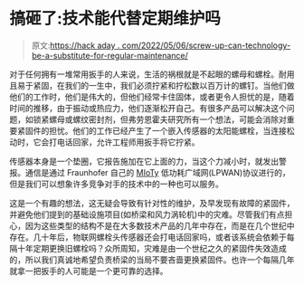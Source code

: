 # 搞砸了:技术能代替定期维护吗

> 原文:[https://hack aday . com/2022/05/06/screw-up-can-technology-be-a-substitute-for-regular-maintenance/](https://hackaday.com/2022/05/06/screwed-up-can-technology-be-a-substitute-for-regular-maintenance/)

对于任何拥有一堆常用扳手的人来说，生活的祸根就是不起眼的螺母和螺栓。耐用且易于紧固，在我们的一生中，我们必须拧紧和拧松数以百万计的螺钉。当他们做他们的工作时，他们是伟大的，但他们经常卡住固体，或者更令人担忧的是，随着时间的推移，由于振动或热应力，他们逐渐松开自己。有很多产品可以解决这个问题，如锁紧螺母或螺纹密封剂，但弗劳恩霍夫研究所有一个想法，可能会消除对重要紧固件的担忧。他们的工作已经产生了一个嵌入传感器的太阳能螺栓，当连接松动时，它会打电话回家，允许工程师用扳手将它拧紧。

传感器本身是一个垫圈，它报告施加在它上面的力，当这个力减小时，就发出警报。通信是通过 Fraunhofer 自己的 [MIoTy](https://mioty-alliance.com/) 低功耗广域网(LPWAN)协议进行的，但是我们可以想象许多竞争对手的技术中的一种也可以服务。

这是一个有趣的想法，这无疑会导致有针对性的维护，及早发现有故障的紧固件，并避免他们提到的基础设施项目(如桥梁和风力涡轮机)中的灾难。尽管我们有点担心，因为这些类型的结构不是在大多数技术产品的几年中存在，而是在几个世纪中存在。几十年后，物联网螺栓头传感器还会打电话回家吗，或者该系统会依赖于每隔十年定期更换旧螺栓吗？众所周知，灾难是由一个世纪之久的紧固件失效造成的，所以我们真诚地希望负责桥梁的当局不要吝啬更换紧固件。也许一个每隔几年就拿一把扳手的人可能是一个更可靠的选择。